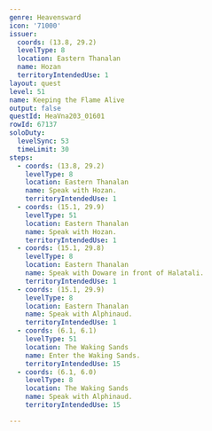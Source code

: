 ```yaml
---
genre: Heavensward
icon: '71000'
issuer:
  coords: (13.8, 29.2)
  levelType: 8
  location: Eastern Thanalan
  name: Hozan
  territoryIntendedUse: 1
layout: quest
level: 51
name: Keeping the Flame Alive
output: false
questId: HeaVna203_01601
rowId: 67137
soloDuty:
  levelSync: 53
  timeLimit: 30
steps:
  - coords: (13.8, 29.2)
    levelType: 8
    location: Eastern Thanalan
    name: Speak with Hozan.
    territoryIntendedUse: 1
  - coords: (15.1, 29.9)
    levelType: 51
    location: Eastern Thanalan
    name: Speak with Hozan.
    territoryIntendedUse: 1
  - coords: (15.1, 29.8)
    levelType: 8
    location: Eastern Thanalan
    name: Speak with Doware in front of Halatali.
    territoryIntendedUse: 1
  - coords: (15.1, 29.9)
    levelType: 8
    location: Eastern Thanalan
    name: Speak with Alphinaud.
    territoryIntendedUse: 1
  - coords: (6.1, 6.1)
    levelType: 51
    location: The Waking Sands
    name: Enter the Waking Sands.
    territoryIntendedUse: 15
  - coords: (6.1, 6.0)
    levelType: 8
    location: The Waking Sands
    name: Speak with Alphinaud.
    territoryIntendedUse: 15

---
```

